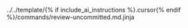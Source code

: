 ../../template/{% if include_ai_instructions %}.cursor{% endif %}/commands/review-uncommitted.md.jinja